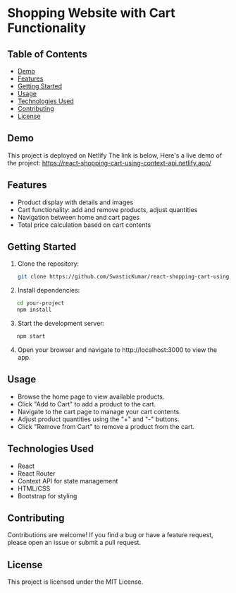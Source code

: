 # Shopping Website with Cart Functionality

## Table of Contents

- [Demo](#demo)
- [Features](#features)
- [Getting Started](#getting-started)
- [Usage](#usage)
- [Technologies Used](#technologies-used)
- [Contributing](#contributing)
- [License](#license)

## Demo

This project is deployed on Netlify The link is below,
Here's a live demo of the project: https://react-shopping-cart-using-context-api.netlify.app/ 

## Features

- Product display with details and images
- Cart functionality: add and remove products, adjust quantities
- Navigation between home and cart pages
- Total price calculation based on cart contents

## Getting Started

1. Clone the repository:

   ```bash
   git clone https://github.com/SwasticKumar/react-shopping-cart-using-context-api.git

   ```

2. Install dependencies:

```bash
   cd your-project
   npm install
```

3. Start the development server:

```bash
   npm start
```

4. Open your browser and navigate to http://localhost:3000 to view the app.

## Usage

- Browse the home page to view available products.
- Click "Add to Cart" to add a product to the cart.
- Navigate to the cart page to manage your cart contents.
- Adjust product quantities using the "+" and "-" buttons.
- Click "Remove from Cart" to remove a product from the cart.

## Technologies Used

- React
- React Router
- Context API for state management
- HTML/CSS
- Bootstrap for styling

## Contributing

Contributions are welcome! If you find a bug or have a feature request, please open an issue or submit a pull request.

## License

This project is licensed under the MIT License.
